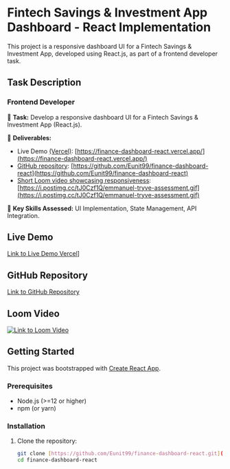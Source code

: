 # Fintech Savings & Investment App Dashboard - React Implementation

This project is a responsive dashboard UI for a Fintech Savings & Investment App, developed using React.js, as part of a frontend developer task.

## Task Description

### Frontend Developer

📌 **Task:** Develop a responsive dashboard UI for a Fintech Savings & Investment App (React.js).

🔹 **Deliverables:**

- Live Demo [(Vercel)](https://finance-dashboard-react.vercel.app/): [https://finance-dashboard-react.vercel.app/](https://finance-dashboard-react.vercel.app/)
- [GitHub repository](https://github.com/Eunit99/finance-dashboard-react): [https://github.com/Eunit99/finance-dashboard-react](https://github.com/Eunit99/finance-dashboard-react)
- [Short Loom video showcasing responsiveness](https://i.postimg.cc/tJ0Czf1Q/emmanuel-tryve-assessment.gif): [https://i.postimg.cc/tJ0Czf1Q/emmanuel-tryve-assessment.gif](https://i.postimg.cc/tJ0Czf1Q/emmanuel-tryve-assessment.gif)

🔹 **Key Skills Assessed:** UI Implementation, State Management, API Integration.

## Live Demo

[Link to Live Demo Vercel](https://finance-dashboard-react.vercel.app/)]

## GitHub Repository

[Link to GitHub Repository](https://github.com/Eunit99/finance-dashboard-react)

## Loom Video

[![Link to Loom Video](https://i.postimg.cc/tJ0Czf1Q/emmanuel-tryve-assessment.gif)](https://i.postimg.cc/tJ0Czf1Q/emmanuel-tryve-assessment.gif)

## Getting Started

This project was bootstrapped with [Create React App](https://github.com/facebook/create-react-app).

### Prerequisites

- Node.js (>=12 or higher)
- npm (or yarn)

### Installation

1. Clone the repository:

   ```bash
   git clone [https://github.com/Eunit99/finance-dashboard-react.git](https://github.com/Eunit99/finance-dashboard-react.git)
   cd finance-dashboard-react
